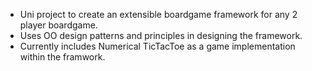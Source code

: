 * Uni project to create an extensible boardgame framework for any 2 player boardgame.
* Uses OO design patterns and principles in designing the framework.
* Currently includes Numerical TicTacToe as a game implementation within the framwork.
